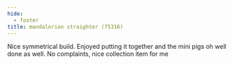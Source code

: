 ```yaml
---
hide:
  - footer
title: mandalorian straighter (75316)
---
```


Nice symmetrical build. Enjoyed putting it together and the mini pigs oh well done as well. No complaints, nice collection item for me
